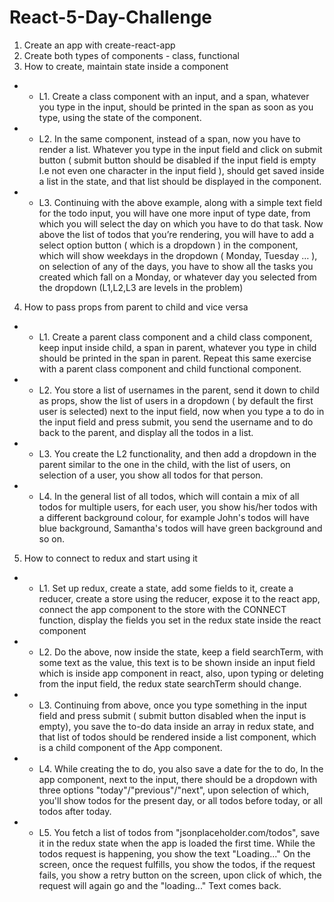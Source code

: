 # React-5-Day-Challenge

1. Create an app with create-react-app
2. Create both types of components - class, functional
3. How to create, maintain state inside a component
- - L1. Create a class component with an input, and a span, whatever you type in the input, should be printed in the span as soon as you type, using the state of the component.
- - L2. In the same component, instead of a span, now you have to render a list. Whatever you type in the input field and click on submit button ( submit button should be disabled if the input field is empty I.e not even one character in the input field ), should get saved inside a list in the state, and that list should be displayed in the component.
- - L3. Continuing with the above example, along with a simple text field for the todo input, you will have one more input of type date, from which you will select the day on which you have to do that task. Now above the list of todos that you’re rendering, you will have to add a select option button ( which is a dropdown ) in the component, which will show weekdays in the dropdown ( Monday, Tuesday … ), on selection of any of the days, you have to show all the tasks you created which fall on a Monday, or whatever day you selected from the dropdown
(L1,L2,L3 are levels in the problem)
4.  How to pass props from parent to child and vice versa
- - L1. Create a parent class component and a child class component, keep input inside child, a span in parent, whatever you type in child should be printed in the span in parent. Repeat this same exercise with a parent class component and child functional component.
- - L2. You store a list of usernames in the parent, send it down to child as props, show the list of users in a dropdown ( by default the first user is selected) next to the input field, now when you type a to do in the input field and press submit, you send the username and to do back to the parent, and display all the todos in a list.
- - L3. You create the L2 functionality, and then add a dropdown in the parent similar to the one in the child, with the list of users, on selection of a user, you show all todos for that person.
- - L4. In the general list of all todos, which will contain a mix of all todos for multiple users, for each user, you show his/her todos with a different background colour, for example John's todos will have blue background, Samantha's todos will have green background and so on.
5. How to connect to redux and start using it
- - L1. Set up redux, create a state, add some fields to it, create a reducer, create a store using the reducer, expose it to the react app, connect the app component to the store with the CONNECT function, display the fields you set in the redux state inside the react component
- - L2. Do the above, now inside the state, keep a field searchTerm, with some text as the value, this text is to be shown inside an input field which is inside app component in react, also, upon typing or deleting from the input field, the redux state searchTerm should change.
- - L3. Continuing from above, once you type something in the input field and press submit ( submit button disabled when the input is empty), you save the to-do data inside an array in redux state, and that list of todos should be rendered inside a list component, which is a child component of the App component.
- - L4. While creating the to do, you also save a date for the to do, In the app component, next to the input, there should be a dropdown with three options "today"/"previous"/"next", upon selection of which, you'll show todos for the present day, or all todos before today, or all todos after today.
- - L5. You fetch a list of todos from "jsonplaceholder.com/todos", save it in the redux state when the app is loaded the first time. While the todos request is happening, you show the text "Loading..." On the screen, once the request fulfills, you show the todos, if the request fails, you show a retry button on the screen, upon click of which, the request will again go and the "loading..." Text comes back.
